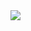 <a href="https://github.com/Maati-Mohmaed">
  <img align="center" src="https://github-readme-stats.vercel.app/api/pin/?username=Maati-Mohmaed&repo=github-readme-stats" />
</a>

<!--
**Maati-Mohamed/Maati-Mohamed** is a ✨ _special_ ✨ repository because its `README.md` (this file) appears on your GitHub profile.



- 🔭 I’m currently working on ...
- 🌱 I’m currently learning ...
- 👯 I’m looking to collaborate on ...
- 🤔 I’m looking for help with ...
- 💬 Ask me about ...
- 📫 How to reach me: ...
- 😄 Pronouns: ...
- ⚡ Fun fact: ...
-->
